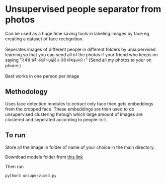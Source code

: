 # Unsupervised people separator from photos

Can be used as a huge time saving tools in labeling images by face eg. creating a dataset of face recognition.<br><br>
Seperates images of different people in different folders by unsupervised learning so that you can send all of the photos if your friend who keeps on saying "ऐ मेरो सबै फोतो पठाईदे ह तेरो मोबाइलको।" (Send all my photos to your on phone.)
<br><br>
Best works in one person per image


## Methodology

Uses face detection modules to ectract only face then gets embeddings from the cropped face. These embeddings are then used to do unsupervised clustering through which large amount of images are clustered and seperated according to people in it.

## To run

Store all the image in folder of name of your choice in the main directory.

Download models folder from [this link](https://drive.google.com/open?id=1CfO8behECt2Uey9TIb5rsPrt-cUmo8Ou)

Then run
```bash
python3 unsupervised.py
```

